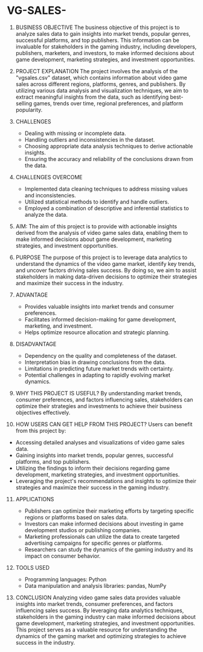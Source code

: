 # VG-SALES-
1. BUSINESS OBJECTIVE
   The business objective of this project is to analyze  sales data to gain insights into market trends, popular genres, successful platforms, and top publishers. This information can be invaluable for stakeholders in the gaming industry, including developers, publishers, marketers, and investors, to make informed decisions about game development, marketing strategies, and investment opportunities.

2. PROJECT EXPLANATION
   The project involves the analysis of the "vgsales.csv" dataset, which contains information about video game sales across different regions, platforms, genres, and publishers. By utilizing various data analysis and visualization techniques, we aim to extract meaningful insights from the data, such as identifying best-selling games, trends over time, regional preferences, and platform popularity.

3. CHALLENGES
   - Dealing with missing or incomplete data.
   - Handling outliers and inconsistencies in the dataset.
   - Choosing appropriate data analysis techniques to derive actionable insights.
   - Ensuring the accuracy and reliability of the conclusions drawn from the data.

4. CHALLENGES OVERCOME
   - Implemented data cleaning techniques to address missing values and inconsistencies.
   - Utilized statistical methods to identify and handle outliers.
   - Employed a combination of descriptive and inferential statistics to analyze the data.

5. AIM:
   The aim of this project is to provide with actionable insights derived from the analysis of video game sales data, enabling them to make informed decisions about game development, marketing strategies, and investment opportunities.

6. PURPOSE
   The purpose of this project is to leverage data analytics to understand the dynamics of the video game market, identify key trends, and uncover factors driving sales success. By doing so, we aim to assist stakeholders in making data-driven decisions to optimize their strategies and maximize their success in the industry.

7. ADVANTAGE
   - Provides valuable insights into market trends and consumer preferences.
   - Facilitates informed decision-making for game development, marketing, and investment.
   - Helps optimize resource allocation and strategic planning.

8. DISADVANTAGE
   - Dependency on the quality and completeness of the dataset.
   - Interpretation bias in drawing conclusions from the data.
   - Limitations in predicting future market trends with certainty.
   - Potential challenges in adapting to rapidly evolving market dynamics.

9. WHY THIS PROJECT IS USEFUL?
By understanding market trends, consumer preferences, and factors influencing sales, stakeholders can optimize their strategies and investments to achieve their business objectives effectively.

10. HOW USERS CAN GET HELP FROM THIS PROJECT?
    Users can benefit from this project by:
   - Accessing detailed analyses and visualizations of video game sales data.
   - Gaining insights into market trends, popular genres, successful platforms, and top publishers.
   - Utilizing the findings to inform their decisions regarding game development, marketing strategies, and investment opportunities.
   - Leveraging the project's recommendations and insights to optimize their strategies and maximize their success in the gaming industry.

11. APPLICATIONS
    - Publishers can optimize their marketing efforts by targeting specific regions or platforms based on sales data.
    - Investors can make informed decisions about investing in game development studios or publishing companies.
    - Marketing professionals can utilize the data to create targeted advertising campaigns for specific genres or platforms.
    - Researchers can study the dynamics of the gaming industry and its impact on consumer behavior.

12. TOOLS USED
    - Programming languages: Python
    - Data manipulation and analysis libraries: pandas, NumPy

13. CONCLUSION
    Analyzing video game sales data provides valuable insights into market trends, consumer preferences, and factors influencing sales success. By leveraging data analytics techniques, stakeholders in the gaming industry can make informed decisions about game development, marketing strategies, and investment opportunities. This project serves as a valuable resource for understanding the dynamics of the gaming market and optimizing strategies to achieve success in the industry.
